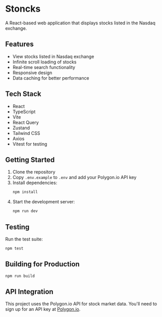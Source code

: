 
# Stoncks

A React-based web application that displays stocks listed in the Nasdaq exchange.

## Features

- View stocks listed in Nasdaq exchange
- Infinite scroll loading of stocks
- Real-time search functionality
- Responsive design
- Data caching for better performance

## Tech Stack

- React
- TypeScript
- Vite
- React Query
- Zustand
- Tailwind CSS
- Axios
- Vitest for testing

## Getting Started

1. Clone the repository
2. Copy `.env.example` to `.env` and add your Polygon.io API key
3. Install dependencies:
   ```bash
   npm install
   ```
4. Start the development server:
   ```bash
   npm run dev
   ```

## Testing

Run the test suite:
```bash
npm test
```

## Building for Production

```bash
npm run build
```

## API Integration

This project uses the Polygon.io API for stock market data. You'll need to sign up for an API key at [Polygon.io](https://polygon.io/).
